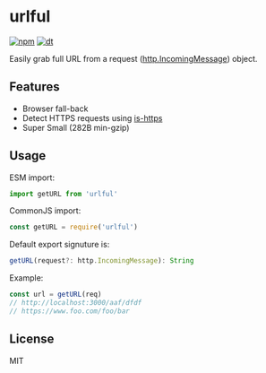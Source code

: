 # urlful

[![npm](https://flat.badgen.net/npm/v/urlful)](https://www.npmjs.com/package/urlful)
[![dt](https://flat.badgen.net/npm/dt/urlful)](https://www.npmjs.com/package/urlful)

Easily grab full URL from a request ([http.IncomingMessage](https://nodejs.org/api/http.html#http_class_http_incomingmessage)) object.

## Features

- Browser fall-back
- Detect HTTPS requests using [is-https](https://github.com/nuxt-community/is-https)
- Super Small (282B min-gzip)

## Usage

ESM import:

```js
import getURL from 'urlful'
```

CommonJS import:

```js
const getURL = require('urlful')
```

Default export signuture is:

```ts
getURL(request?: http.IncomingMessage): String
```

Example:

```js
const url = getURL(req)
// http://localhost:3000/aaf/dfdf
// https://www.foo.com/foo/bar
```

## License

MIT
